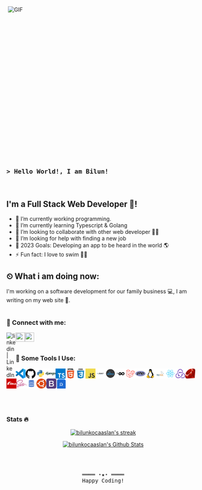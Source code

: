 <img align="right" alt="GIF" src="https://media4.giphy.com/media/v1.Y2lkPTc5MGI3NjExOTNkNjYwNTMxZDUxNTBjZjM4MTMzMzk4Y2NjMjYyZTE1ODkxYTIzYSZlcD12MV9pbnRlcm5hbF9naWZzX2dpZklkJmN0PWc/hpXdHPfFI5wTABdDx9/giphy.gif" width="500" height="420" />
<h3 align="left">
        <samp>&gt; Hello World!, I am Bilun!
        </samp>
</h3>
<br>

## I'm a Full Stack Web Developer 🚀!
- 🔭 I’m currently working programming.
- 🌱 I’m currently learning Typescript & Golang 
- 👯 I’m looking to collaborate with other web developer 👩‍💻
- 🤔 I’m looking for help with finding a new job
- 🥅 2023 Goals: Developing an app to be heard in the world 🌎
- ⚡ Fun fact: I love to swim 🏊‍♀️
## ⏲ What i am doing now:
I'm working on a software development for our family business 💻, I am writing on my web site 📃.
<br />
<br />

### 📩 Connect with me:

[<img align="left" alt="linkedin | LinkedIn" width="24px" src="https://raw.githubusercontent.com/peterthehan/peterthehan/master/assets/linkedin.svg" />][linkedin]
[<img align="left" height="24" width="24" src="https://cdn.jsdelivr.net/npm/simple-icons@v4/icons/instagram.svg" />][instagram]
[<img align="left" height="24" width="24" src="https://cdn.jsdelivr.net/npm/simple-icons@v4/icons/gmail.svg" />][gmail]
<br />
<br />

### 🔧 Some Tools I Use:

[<img align="left" alt="Visual Studio Code" width="26px" src="https://raw.githubusercontent.com/github/explore/80688e429a7d4ef2fca1e82350fe8e3517d3494d/topics/visual-studio-code/visual-studio-code.png" />][vsCode]
[<img align="left" alt="GitHub" width="26px" src="https://raw.githubusercontent.com/github/explore/78df643247d429f6cc873026c0622819ad797942/topics/github/github.png" />][github]
[<img align="left" alt="Python" width="26px" src="https://raw.githubusercontent.com/github/explore/cebd63002168a05a6a642f309227eefeccd92950/topics/python/python.png" />][python]
[<img align="left" alt="Django" width="26px" src="https://raw.githubusercontent.com/github/explore/7456fdff59816d37ef383a6c8f32a26ff7332db2/topics/django/django.png" />][django]
[<img align="left" alt="TypeScript" width="26px" src="https://raw.githubusercontent.com/github/explore/80688e429a7d4ef2fca1e82350fe8e3517d3494d/topics/typescript/typescript.png" />][ts]
[<img align="left" alt="HTML" width="26px" src="https://raw.githubusercontent.com/github/explore/80688e429a7d4ef2fca1e82350fe8e3517d3494d/topics/html/html.png" />][html]
[<img align="left" alt="CSS" width="26px" src="https://raw.githubusercontent.com/github/explore/80688e429a7d4ef2fca1e82350fe8e3517d3494d/topics/css/css.png" />][css]
[<img align="left" alt="Javascript" width="26px" src="https://raw.githubusercontent.com/github/explore/80688e429a7d4ef2fca1e82350fe8e3517d3494d/topics/javascript/javascript.png" />][js]
[<img align="left" alt="Jquery" width="26px" src="https://raw.githubusercontent.com/github/explore/80688e429a7d4ef2fca1e82350fe8e3517d3494d/topics/jquery/jquery.png" />][jquery]
[<img align="left" alt="Ajax" width="26px" src="https://raw.githubusercontent.com/github/explore/8be26d91eb231fec0b8856359979ac09f27173fd/topics/ajax/ajax.png" />][ajax]
[<img align="left" alt="Golang" width="26px" src="https://raw.githubusercontent.com/github/explore/80688e429a7d4ef2fca1e82350fe8e3517d3494d/topics/go/go.png" />][golang]
[<img align="left" alt="Laravel" width="26px" src="https://raw.githubusercontent.com/github/explore/56a826d05cf762b2b50ecbe7d492a839b04f3fbf/topics/laravel/laravel.png" />][laravel]
[<img align="left" alt="Php" width="26px" src="https://raw.githubusercontent.com/github/explore/ccc16358ac4530c6a69b1b80c7223cd2744dea83/topics/php/php.png" />][php]
[<img align="left" alt="Linux" width="26px" src="https://raw.githubusercontent.com/github/explore/80688e429a7d4ef2fca1e82350fe8e3517d3494d/topics/linux/linux.png" />][linux]
[<img align="left" alt="Mysql" width="26px" src="https://raw.githubusercontent.com/github/explore/80688e429a7d4ef2fca1e82350fe8e3517d3494d/topics/mysql/mysql.png" />][mysql]
[<img align="left" alt="React" width="26px" src="https://raw.githubusercontent.com/github/explore/80688e429a7d4ef2fca1e82350fe8e3517d3494d/topics/react/react.png" />][react]
[<img align="left" alt="Redux" width="26px" src="https://raw.githubusercontent.com/github/explore/80688e429a7d4ef2fca1e82350fe8e3517d3494d/topics/redux/redux.png" />][redux]
[<img align="left" alt="Ruby" width="26px" src="https://raw.githubusercontent.com/github/explore/80688e429a7d4ef2fca1e82350fe8e3517d3494d/topics/ruby/ruby.png" />][ruby]
[<img align="left" alt="Rails" width="26px" src="https://raw.githubusercontent.com/github/explore/80688e429a7d4ef2fca1e82350fe8e3517d3494d/topics/rails/rails.png" />][rails]
[<img align="left" alt="Sass" width="26px" src="https://raw.githubusercontent.com/github/explore/80688e429a7d4ef2fca1e82350fe8e3517d3494d/topics/sass/sass.png" />][sass]
[<img align="left" alt="SQL" width="26px" src="https://raw.githubusercontent.com/github/explore/80688e429a7d4ef2fca1e82350fe8e3517d3494d/topics/sql/sql.png" />][sql]
[<img align="left" alt="Ubuntu" width="26px" src="https://raw.githubusercontent.com/github/explore/80688e429a7d4ef2fca1e82350fe8e3517d3494d/topics/ubuntu/ubuntu.png" />][ubuntu]
<br />
[<img align="left" alt="Bootstrap" width="26px" src="https://raw.githubusercontent.com/github/explore/80688e429a7d4ef2fca1e82350fe8e3517d3494d/topics/bootstrap/bootstrap.png"/>][bootstrap]
[<img align="left" alt="Chrome Extension" width="26px" src="https://raw.githubusercontent.com/github/explore/8eaa4711f3b6015070483ff1c3b707292304efe4/topics/chrome-extension/chrome-extension.png"/>][chrome]

<br />
<br />
<br />
<br />

### Stats 🔥

  <p align="center">
  <a href="https://github.com/DenverCoder1/github-readme-streak-stats">
    <img title="🔥 Get streak stats for your profile at git.io/streak-stats" alt="bilunkocaaslan's streak" src="https://github-readme-streak-stats.herokuapp.com/?user=bilunkocaaslan&theme=radical&hide_border=true&background=000000"/>
  </a>
</p>
<p align="center">
    <a href="https://github.com/anuraghazra/github-readme-stats"><img alt="bilunkocaaslan's Github Stats" src="https://github-readme-stats.vercel.app/api/?username=bilunkocaaslan&show_icons=true&count_private=true&theme=react&hide_border=true&bg_color=1F222E&title_color=F85D7F&icon_color=F8D866" height="192px" width="100%"/></a>
</p>
<br/>
<br/>

<!-- Footer -->
<samp>
    <p align="center">
        ════ ⋆★⋆ ════
        <br>
        Happy Coding!
    </p>
</samp>

[instagram]: https://www.instagram.com/bkocaaslan0
[linkedin]: https://www.linkedin.com/in/bilun-kocaaslan-b239a0178/
[gmail]: mailto:bilunkocaaaslan9@gmail.com
[vsCode]: https://code.visualstudio.com/
[github]: https://github.com/bilunkocaaslan
[python]: https://www.python.org/
[ts]: https://github.com/topics/typescript
[js]: https://github.com/topics/javascript
[django]: https://github.com/topics/django
[html]: https://github.com/topics/html
[css]: https://github.com/topics/css
[jquery]: https://github.com/topics/jquery
[golang]: https://github.com/topics/go
[laravel]: https://github.com/topics/laravel
[php]: https://github.com/topics/php
[ajax]: https://github.com/topics/ajax
[linux]: https://github.com/topics/linux
[mysql]: https://github.com/topics/mysql
[react]: https://github.com/topics/react
[redux]: https://github.com/topics/redux
[ruby]: https://github.com/topics/ruby
[sass]: https://github.com/topics/sass
[rails]: https://github.com/topics/rails
[sql]: https://github.com/topics/sql
[ubuntu]: https://github.com/topics/ubuntu
[bootstrap]: https://github.com/topics/bootstrap
[chrome]: https://github.com/topics/chrome-extension

